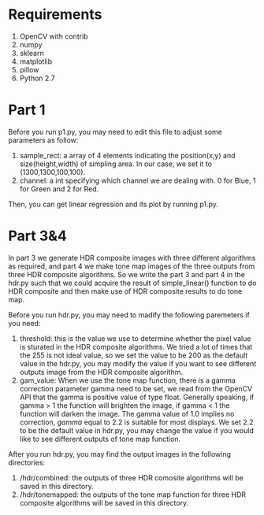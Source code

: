 # Requirements
1. OpenCV with contrib
2. numpy
3. sklearn
4. matplotlib
5. pillow
6. Python 2.7

# Part 1

Before you run p1.py, you may need to edit this file to adjust some parameters as follow:

1. sample_rect: a array of 4 elements indicating the position(x,y) and size(height,width) of simpling area. In our case, we set it to (1300,1300,100,100).
2. channel: a int specifying which channel we are dealing with. 0 for Blue, 1 for Green and 2 for Red.

Then, you can get linear regression and its plot by running p1.py.

# Part 3&4

In part 3 we generate HDR composite images with three different algorithms as required, and part 4 we make tone map images of the three outputs from three HDR composite algorithms. So we write the part 3 and part 4 in the hdr.py such that we could acquire the result of simple_linear() function to do HDR composite and then make use of HDR composite results to do tone map. 

Before you run hdr.py, you may need to madify the following paremeters if you need:

1. threshold: this is the value we use to determine whether the pixel value is sturated in the HDR composite algorithms. We tried a lot of times that the 255 is not ideal value, so we set the value to be 200 as the default value in the hdr.py, you may modify the value if you want to see different outputs image from the HDR composite algorithm.
2. gam_value: When we use the tone map function, there is a gamma correction parameter gamma need to be set, we read from the OpenCV API that the gamma is positive value of type float. Generally speaking, if gamma > 1 the function will brighten the image, if gamma < 1 the function will darken the image. The gamma value of 1.0 implies no correction, $gamma$ equal to 2.2 is suitable for most displays. We set 2.2 to be the default value in hdr.py, you may change the value if you would like to see different outputs of tone map function.

After you run hdr.py, you may find the output images in the following directories:

1. /hdr/combined: the outputs of three HDR comosite algorithms will be saved in this directory.
2. /hdr/tonemapped: the outputs of the tone map function for three HDR composite algorithms will be saved in this directory.
